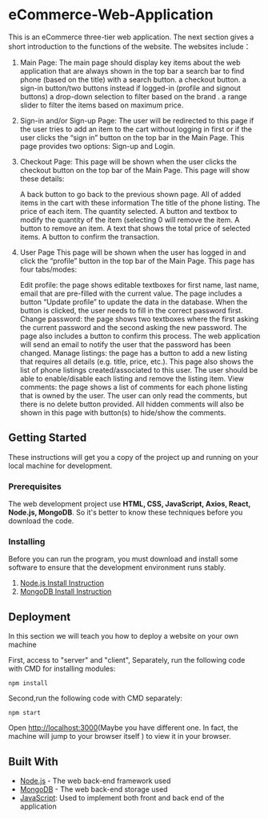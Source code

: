 # eCommerce-Web-Application

This is an eCommerce three-tier web application.  The next section gives a short introduction to the functions of the website. The websites include：

1. Main Page: The main page should display key items about the web application that are always shown in the top bar
   a search bar to find phone (based on the title) with a search button.
   a checkout button.
   a sign-in button/two buttons instead if logged-in (profile and signout buttons)
   a drop-down selection to filter based on the brand .
   a range slider to filter the items based on maximum price.

2. Sign-in and/or Sign-up Page:  The user will be redirected to this page if the user tries to add an item to the cart without logging in first or if the user clicks the “sign in” button on the top bar in the Main Page. This page provides two options: Sign-up and Login.

3. Checkout Page: This page will be shown when the user clicks the checkout button on the top bar of the Main Page. This page will show these details:

   A back button to go back to the previous shown page.
   All of added items in the cart with these information
   The title of the phone listing.
   The price of each item.
   The quantity selected.
   A button and textbox to modify the quantity of the item (selecting 0 will remove the item.
   A button to remove an item.
   A text that shows the total price of selected items.
   A button to confirm the transaction.

4. User Page
   This page will be shown when the user has logged in and click the “profile” button in the top bar of the Main Page. This page has four tabs/modes:

   Edit profile: the page shows editable textboxes for first name, last name, email that are pre-filled with the current value. The page includes a button “Update profile” to update the data in the database. When the button is clicked, the user needs to fill in the correct password first.
   Change password: the page shows two textboxes where the first asking the current password and the second asking the new password. The page also includes a button to confirm this process. The web application will send an email to notify the user that the password has been changed.
   Manage listings: the page has a button to add a new listing that requires all details (e.g. title, price, etc.). This page also shows the list of phone listings created/associated to this user. The user should be able to enable/disable each listing and remove the listing item.
   View comments: the page shows a list of comments for each phone listing that is owned by the user. The user can only read the comments, but there is no delete button provided. All hidden comments will also be shown in this page with button(s) to hide/show the comments.

## Getting Started

These instructions will get you a copy of the project up and running on your local machine for development.

### Prerequisites

The web development project use **HTML, CSS, JavaScript,  Axios, React, Node.js, MongoDB**. So it's better to know these techniques before you download the code.

### Installing

Before you can run the program, you must download and install some software to ensure that the development environment runs stably.

1. [Node.js Install Instruction](https://nodejs.org/en/download/package-manager#windows-1)
2. [MongoDB Install Instruction](https://www.mongodb.com/docs/manual/installation/)

## Deployment

In this section we will teach you how to deploy a website on your own machine

First, access to "server" and "client",  Separately, run the following code with CMD for installing modules:

```
npm install
```

Second,run the following code with CMD separately:

```
npm start
```

Open [http://localhost:3000](http://localhost:3000)(Maybe you have different one. In fact, the machine will jump to your browser itself ) to view it in your browser.

## Built With

* [Node.js](https://nodejs.org/en) - The web back-end framework used
* [MongoDB](https://www.mongodb.com/cloud/atlas/lp/try4?utm_source=google&utm_campaign=search_gs_pl_evergreen_atlas_core_prosp-brand_gic-null_apac-au_ps-all_desktop_eng_lead&utm_term=mongodb&utm_medium=cpc_paid_search&utm_ad=e&utm_ad_campaign_id=12212624341&adgroup=115749705743&cq_cmp=12212624341&gad=1&gclid=Cj0KCQjw0tKiBhC6ARIsAAOXutmdtOA4xTtFsCdLi4PJKRwLeDY9TnlXL7CPjxwPn5OtjGyeDvhEe0IaAp2REALw_wcB) - The web back-end storage used
* [JavaScript](https://www.javascript.com/): Used to implement both front and back end of the application


